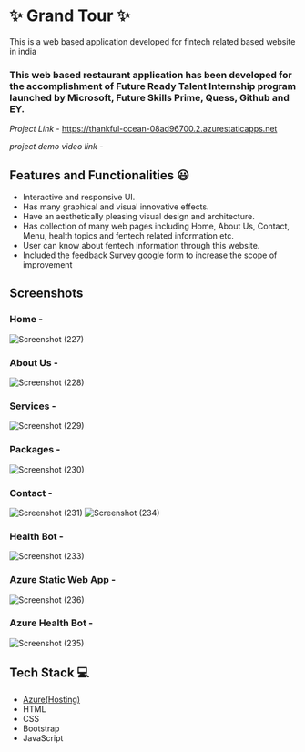 # ✨  Grand Tour  ✨

This is a web based application developed for fintech related based website in india

### This web based restaurant application has been developed for the accomplishment of Future Ready Talent Internship program launched by Microsoft, Future Skills Prime, Quess, Github and EY.


*Project Link* -   https://thankful-ocean-08ad96700.2.azurestaticapps.net

*project demo video link* -


## Features and Functionalities 😃

- Interactive and responsive UI.
- Has many graphical and visual innovative effects.
- Have an aesthetically pleasing visual design and architecture.
- Has collection of many web pages including Home, About Us, Contact, Menu, health topics and fentech related information etc.
- User can know about fentech information through this website.
- Included the feedback Survey google form to increase the scope of improvement 

## Screenshots







### Home -
![Screenshot (227)](https://user-images.githubusercontent.com/120171012/209425490-4244e018-37e3-4616-9b2b-2849e7a8b4ad.png)
























### About Us -

![Screenshot (228)](https://user-images.githubusercontent.com/120171012/209425506-20085925-c4f1-4cf1-b8ce-65781a4b1f79.png)






















### Services -

![Screenshot (229)](https://user-images.githubusercontent.com/120171012/209425510-033cd2b8-442b-4ae9-a0e8-6845973198fb.png)


























### Packages -

![Screenshot (230)](https://user-images.githubusercontent.com/120171012/209425511-d2a67e3a-5993-4dc9-8460-8ed3f96b9851.png)






















### Contact -

![Screenshot (231)](https://user-images.githubusercontent.com/120171012/209425520-1a0cf1dc-5383-45fa-af29-d953897096a1.png)
![Screenshot (234)](https://user-images.githubusercontent.com/120171012/209425530-1540bb44-4e3e-4745-804c-f1b5797ece17.png)























### Health Bot -
![Screenshot (233)](https://user-images.githubusercontent.com/120171012/209425533-4d207cb0-0fba-4d83-b079-8162bd0d3284.png)























### Azure Static Web App -

![Screenshot (236)](https://user-images.githubusercontent.com/120171012/209425614-70e75955-3455-4476-a837-56f2a4fbed49.png)





















### Azure Health Bot -
![Screenshot (235)](https://user-images.githubusercontent.com/120171012/209425552-438a83eb-2804-48ee-8c6f-0e8de31c8332.png)
























 



   




## Tech Stack 💻

- [Azure(Hosting)](https://azure.microsoft.com/en-in/features/azure-portal/)
- HTML
- CSS
- Bootstrap
- JavaScript
